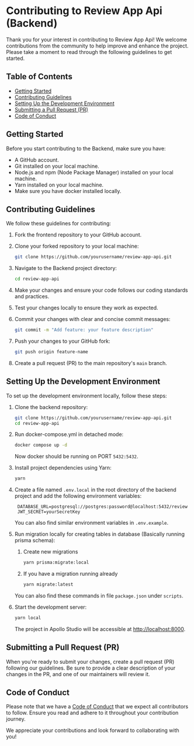 # Contributing to Review App Api (Backend)

Thank you for your interest in contributing to Review App Api! We welcome contributions from the community to help improve and enhance the project. Please take a moment to read through the following guidelines to get started.

## Table of Contents

- [Getting Started](#getting-started)
- [Contributing Guidelines](#contributing-guidelines)
- [Setting Up the Development Environment](#setting-up-the-development-environment)
- [Submitting a Pull Request (PR)](#submitting-a-pull-request-pr)
- [Code of Conduct](#code-of-conduct)

## Getting Started

Before you start contributing to the Backend, make sure you have:

- A GitHub account.
- Git installed on your local machine.
- Node.js and npm (Node Package Manager) installed on your local machine.
- Yarn installed on your local machine.
- Make sure you have docker installed locally.

## Contributing Guidelines

We follow these guidelines for contributing:

1. Fork the frontend repository to your GitHub account.

2. Clone your forked repository to your local machine:

   ```bash
   git clone https://github.com/yourusername/review-app-api.git
   ```

3. Navigate to the Backend project directory:

   ```bash
   cd review-app-api
   ```

4. Make your changes and ensure your code follows our coding standards and practices.

5. Test your changes locally to ensure they work as expected.

6. Commit your changes with clear and concise commit messages:

   ```bash
   git commit -m "Add feature: your feature description"
   ```

7. Push your changes to your GitHub fork:

   ```bash
   git push origin feature-name
   ```

8. Create a pull request (PR) to the main repository's `main` branch.

## Setting Up the Development Environment

To set up the development environment locally, follow these steps:

1. Clone the backend repository:

   ```bash
   git clone https://github.com/yourusername/review-app-api.git
   cd review-app-api
   ```

2. Run docker-compose.yml in detached mode:

   ```bash
   docker compose up -d
   ```

   Now docker should be running on PORT `5432:5432`.

3. Install project dependencies using Yarn:

   ```bash
   yarn
   ```

4. Create a file named `.env.local` in the root directory of the backend project and add the following environment variables:

   ```
    DATABASE_URL=postgresql://postgres:password@localhost:5432/review
    JWT_SECRET=yourSecretKey
   ```

   You can also find similar environment variables in `.env.example`.

5. Run migration locally for creating tables in database (Basically running prisma schema):

   1. Create new migrations

      ```bash
      yarn prisma:migrate:local
      ```

   2. If you have a migration running already

      ```bash
      yarn migrate:latest
      ```

   You can also find these commands in file `package.json` under `scripts`.

6. Start the development server:

   ```bash
   yarn local
   ```

   The project in Apollo Studio will be accessible at [http://localhost:8000](http://localhost:8000).

## Submitting a Pull Request (PR)

When you're ready to submit your changes, create a pull request (PR) following our guidelines. Be sure to provide a clear description of your changes in the PR, and one of our maintainers will review it.

## Code of Conduct

Please note that we have a [Code of Conduct](CODE_OF_CONDUCT.md) that we expect all contributors to follow. Ensure you read and adhere to it throughout your contribution journey.

We appreciate your contributions and look forward to collaborating with you!
